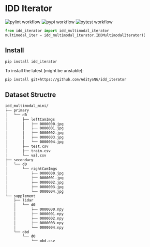 # IDD Iterator

![pylint workflow](https://github.com/AdityaNG/idd_iterator/actions/workflows/pylint.yml/badge.svg)
![pypi workflow](https://github.com/AdityaNG/idd_iterator/actions/workflows/pypi.yml/badge.svg)
![pytest workflow](https://github.com/AdityaNG/idd_iterator/actions/workflows/pytest.yml/badge.svg)

```python
from idd_iterator import idd_multimodal_iterator
multimodal_iter = idd_multimodal_iterator.IDDMultimodalIterator()
```

## Install

```bash
pip install idd_iterator
```

To install the latest (might be unstable):
```bash
pip install git+https://github.com/AdityaNG/idd_iterator
```

## Dataset Structre

```bash
idd_multimodal_mini/
├── primary
│   └── d0
│       ├── leftCamImgs
│       │   ├── 0000000.jpg
│       │   ├── 0000001.jpg
│       │   ├── 0000002.jpg
│       │   ├── 0000003.jpg
│       │   └── 0000004.jpg
│       ├── test.csv
│       ├── train.csv
│       └── val.csv
├── secondary
│   └── d0
│       └── rightCamImgs
│           ├── 0000000.jpg
│           ├── 0000001.jpg
│           ├── 0000002.jpg
│           ├── 0000003.jpg
│           └── 0000004.jpg
└── supplement
    ├── lidar
    │   └── d0
    │       ├── 0000000.npy
    │       ├── 0000001.npy
    │       ├── 0000002.npy
    │       ├── 0000003.npy
    │       └── 0000004.npy
    └── obd
        └── d0
            └── obd.csv
```